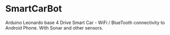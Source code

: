 # SmartCarBot
Arduino Leonardo base 4 Drive Smart Car - WiFi / BlueTooth connectivity to Android Phone. With Sonar and other sensors.
